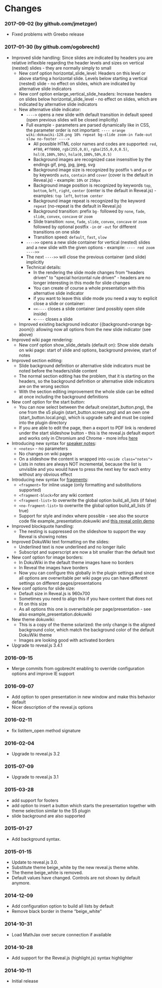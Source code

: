 Changes
=======

### 2017-09-02 (by github.com/jmetzger)

- Fixed problems with Greebo release

### 2017-01-30 (by github.com/ogobrecht)

- Improved slide handling: Since slides are indicated by headers you are relative inflexible regarding the header levels and sizes on vertical (nested) slides - they are normally simply to small
  - New conf option horizontal_slide_level: Headers on this level or above starting a horizontal slide. Levels below starting a vertical (nested) slide - no effect on slides, which are indicated by alternative slide indicators
  - New conf option enlarge_vertical_slide_headers: Increase headers on slides below horizontal_slide_level - no effect on slides, which are indicated by alternative slide indicators
  - New alternative slide indicator:
    - `---->` opens a new slide with default transition in default speed (open previous slides will be closed implicitly)
    - Full example - parameters are parsed dynamically like in CSS, the parameter order is not important: `---- orange wiki:dokuwiki-128.png 10% repeat bg-slide zoom-in fade-out slow no-footer ---->`
      - All possible HTML color names and codes are supported: `red`, `#f00`, `#ff0000`, `rgb(255,0,0)`, `rgba(255,0,0,0.5)`, `hsl(0,100%,50%)`, `hsla(0,100%,50%,0.5)`
      - Background images are recognized case insensitive by the endings gif, png, jpg, jpeg, svg
      - Background image size is recognized by postfix `%` and `px` or by keywords `auto`, `contain` and `cover` (cover is the default in Reveal.js) - example: `10%` or `250px`
      - Background image position is recognized by keywords `top`, `bottom`, l`eft`, `right`, `center` (center is the default in Reveal.js) - examples: `top left`, `bottom center`
      - Background image repeat is recognized by the keyword `repeat` (no-repeat is the default in Reveal.js)
      - Background transition: prefix `bg-` followed by `none`, `fade`, `slide`, `convex`, `concave` or `zoom`
      - Slide transition: `none`, `fade`, `slide`, `convex`, `concave` or `zoom` followed by optional postfix `-in` or `-out` for different transitions on one slide
      - Transition speed: `default`, `fast`, `slow`
    - `---->>` opens a new slide container for vertical (nested) slides and a new slide with the given options - example: `---- red zoom ---->>`
    - The next `---->>` will close the previous container (and slide) implicitly
    - Technical details:
      - In the rendering the slide mode changes from "headers driven" to "special horizontal rule driven" - headers are no longer interesting in this mode for slide changes
      - You can create of course a whole presentation with this alternative slide indicator
      - if you want to leave this slide mode you need a way to explicit close a slide or container:
      - `<<----` closes a slide container (and possibly open slide inside)
      - `<----` closes a slide
  - Improved existing background indicator {{background>orange bg-zoom}}: allowing now all options from the new slide indicator (see above)
- Improved wiki page rendering:
  - New conf option show_slide_details (default on): Show slide details on wiki page: start of slide and options, background preview, start of notes
- Improved section editing:
  - Slide background definition or alternative slide indicators must be noted before the headers/slide content
  - The normal section editing has the problem, that it is starting on the headers, so the background definition or alternative slide indicators are on the wrong section
  - With the section editing improvement the whole slide can be edited at once including the background definitions
- New conf option for the start button:
  - You can now select between the default one(start_button.png), the one from the s5 plugin (start_button.screen.png) and an own one (start_button.local.png), which is upgrade safe and must be copied into the plugin directory
  - If you are able to edit the page, then a export to PDF link is rendered under the start slideshow button - this is the reveal.js default export and works only in Chromium and Chrome - more infos [here][0]
- Introducing new syntax for [speaker notes][1]:
  - `<notes>` - no parameters
  - No changes on wiki pages
  - On a slideshow the content is wrapped into `<aside class="notes">`
  - Lists in notes are always NOT incremental, because the list is unvisible and you would have to press the next key for each entry without any obvious effect
- Introducing new syntax for [fragments][2]:
  - `<fragment>` for inline usage (only formatting and substitutions supported)
  - `<fragment-block>`for any wiki content
  - `<fragment-list>` to overwrite the global option build_all_lists (if false)
  - `<no-fragment-list>` to overwrite the global option build_all_lists (if true)
  - Support for style and index where possible - see also the source code file example_presentation.dokuwiki and [this reveal onlin demo][3]
- Improved blockquote handling:
  - The nesting is suppressed on the slideshow to support the way Reveal is showing notes
- Improved DokuWiki text formatting on the slides:
  - Underlined text is now underlined and no longer italic
  - Subscript and superscript are now a bit smaller than the default text
- New conf option for image borders:
  - In DokuWiki in the default theme images have no borders
  - In Reveal the images have borders
  - Now you can configure this globally in the plugin settings and since all options are overwritable per wiki page you can have different settings on different pages/presentations
- New conf options for slide size:
  - Default size in Reveal.js is 960x700
  - Sometimes you need to align this if you have content that does not fit on this size
  - As all options this one is overwritable per page/presentation - see also example_presentation.dokuwiki
- New theme dokuwiki:
  - This is a copy of the theme solarized: the only change is the aligned background color, which match the background color of the default DokuWiki theme
  - Images are looking good with activated borders
- Upgrade to reveal.js 3.4.1

[0]: https://github.com/hakimel/reveal.js#pdf-export
[1]: https://github.com/hakimel/reveal.js#speaker-notes
[2]: https://github.com/hakimel/reveal.js#fragments
[3]: http://lab.hakim.se/reveal-js/#/7/1

### 2016-09-15

  * Merge commits from ogobrecht enabling to override configuration options and improve IE support


###     2016-09-07

   * Add option to open presentation in new window and make this behavior default
   * Nicer description of the reveal.js options


###     2016-02-11

   * fix listitem_open method signature


###     2016-02-04


  * Upgrade to reveal.js 3.2

###     2015-07-09

  *  Upgrade to reveal.js 3.1


###  2015-03-28

  *  add support for footers
  *  add option to insert a button which starts the presentation together with theme selection similar to the S5 plugin
  *  slide background are also supported


###     2015-01-27

  *  Add background syntax.


###     2015-01-15

  * Update to reveal.js 3.0.
  * Substitute theme beige_white by the new reveal.js theme white.
  * The theme beige_white is removed.
  * Default values have changed. Controls are not shown by default anymore.


###    2014-12-09

  * Add configuration option to build all lists by default
  * Remove black border in theme “beige_white”


###    2014-10-31

 *  Load MathJax over secure connection if available


###    2014-10-28

 * Add support for the Reveal.js (highlight.js) syntax highlighter


###    2014-10-11
  * Initial release
